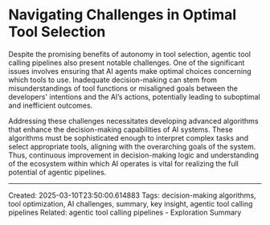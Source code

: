 # Navigating Challenges in Optimal Tool Selection

Despite the promising benefits of autonomy in tool selection, agentic tool calling pipelines also present notable challenges. One of the significant issues involves ensuring that AI agents make optimal choices concerning which tools to use. Inadequate decision-making can stem from misunderstandings of tool functions or misaligned goals between the developers' intentions and the AI’s actions, potentially leading to suboptimal and inefficient outcomes.

Addressing these challenges necessitates developing advanced algorithms that enhance the decision-making capabilities of AI systems. These algorithms must be sophisticated enough to interpret complex tasks and select appropriate tools, aligning with the overarching goals of the system. Thus, continuous improvement in decision-making logic and understanding of the ecosystem within which AI operates is vital for realizing the full potential of agentic pipelines.

---
Created: 2025-03-10T23:50:00.614883
Tags: decision-making algorithms, tool optimization, AI challenges, summary, key insight, agentic tool calling pipelines
Related: agentic tool calling pipelines - Exploration Summary
